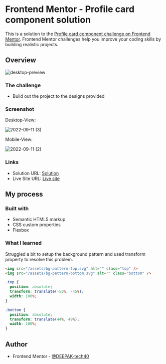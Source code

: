 # Frontend Mentor - Profile card component solution

This is a solution to the [Profile card component challenge on Frontend Mentor](https://www.frontendmentor.io/challenges/profile-card-component-cfArpWshJ). Frontend Mentor challenges help you improve your coding skills by building realistic projects.

## Overview

![desktop-preview](https://user-images.githubusercontent.com/94350356/189515629-f8d4a3df-680c-4932-b970-a7b64d8375c2.jpg)


### The challenge

- Build out the project to the designs provided

### Screenshot

Desktop-View:

![2022-09-11 (3)](https://user-images.githubusercontent.com/94350356/189515672-2d26bb42-bc38-4787-b1e7-d57ee75f06ce.png)


Mobile-View:

![2022-09-11 (2)](https://user-images.githubusercontent.com/94350356/189515658-4ddd7089-0ab0-4c13-a687-41565c1d9e66.png)


### Links

- Solution URL: [Solution](https://www.frontendmentor.io/solutions/profilecardcomponent-Bb09Y4HqvC)
- Live Site URL: [Live site](https://deepak-tech40-profilecard.netlify.app)

## My process

### Built with

- Semantic HTML5 markup
- CSS custom properties
- Flexbox

### What I learned

Struggled a bit to setup the background pattern and used transform property to resolve this problem.

```html
<img src="/assets/bg-pattern-top.svg" alt="" class="top" />
<img src="/assets/bg-pattern-bottom.svg" alt="" class="bottom" />
```

```css
.top {
  position: absolute;
  transform: translate(-50%, -45%);
  width: 100%;
}

.bottom {
  position: absolute;
  transform: translate(44%, 49%);
  width: 100%;
}
```

## Author

- Frontend Mentor - [@DEEPAK-tech40](https://www.frontendmentor.io/profile/DEEPAK-tech40)
